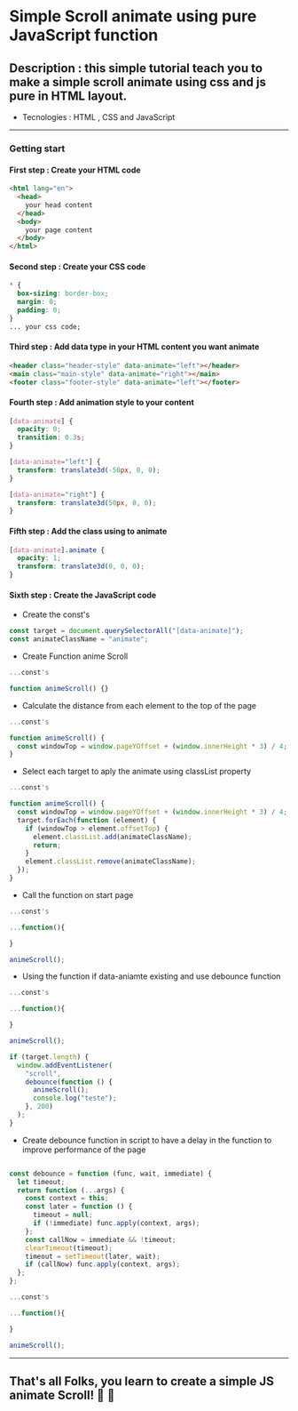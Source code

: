 # Simple Scroll animate using pure JavaScript function

## Description : this simple tutorial teach you to make a simple scroll animate using css and js pure in HTML layout.

- Tecnologies : HTML , CSS and JavaScript

---

### Getting start

#### First step : Create your HTML code

```html
<html lang="en">
  <head>
    your head content
  </head>
  <body>
    your page content
  </body>
</html>
```

#### Second step : Create your CSS code

```css
* {
  box-sizing: border-box;
  margin: 0;
  padding: 0;
}
... your css code;
```

#### Third step : Add data type in your HTML content you want animate

```html
<header class="header-style" data-animate="left"></header>
<main class="main-style" data-animate="right"></main>
<footer class="footer-style" data-animate="left"></footer>
```

#### Fourth step : Add animation style to your content

```css
[data-animate] {
  opacity: 0;
  transition: 0.3s;
}

[data-animate="left"] {
  transform: translate3d(-50px, 0, 0);
}

[data-animate="right"] {
  transform: translate3d(50px, 0, 0);
}
```

#### Fifth step : Add the class using to animate

```css
[data-animate].animate {
  opacity: 1;
  transform: translate3d(0, 0, 0);
}
```

#### Sixth step : Create the JavaScript code

- Create the const's

```javascript
const target = document.querySelectorAll("[data-animate]");
const animateClassName = "animate";
```

- Create Function anime Scroll

```javascript
...const's

function animeScroll() {}
```

- Calculate the distance from each element to the top of the page

```javascript
...const's

function animeScroll() {
  const windowTop = window.pageYOffset + (window.innerHeight * 3) / 4;
}
```

- Select each target to aply the animate using classList property

```javascript
...const's

function animeScroll() {
  const windowTop = window.pageYOffset + (window.innerHeight * 3) / 4;
  target.forEach(function (element) {
    if (windowTop > element.offsetTop) {
      element.classList.add(animateClassName);
      return;
    }
    element.classList.remove(animateClassName);
  });
}
```

- Call the function on start page

```javascript
...const's

...function(){

}

animeScroll();

```

- Using the function if data-aniamte existing and use debounce function

```javascript
...const's

...function(){

}

animeScroll();

if (target.length) {
  window.addEventListener(
    "scroll",
    debounce(function () {
      animeScroll();
      console.log("teste");
    }, 200)
  );
}

```

- Create debounce function in script to have a delay in the function to improve performance of the page

```javascript

const debounce = function (func, wait, immediate) {
  let timeout;
  return function (...args) {
    const context = this;
    const later = function () {
      timeout = null;
      if (!immediate) func.apply(context, args);
    };
    const callNow = immediate && !timeout;
    clearTimeout(timeout);
    timeout = setTimeout(later, wait);
    if (callNow) func.apply(context, args);
  };
};

...const's

...function(){

}

animeScroll();

```

---

## That's all Folks, you learn to create a simple JS animate Scroll! :brain: :call_me_hand:
